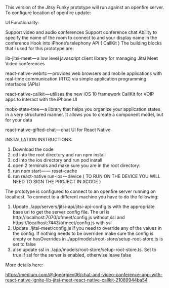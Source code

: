 This version of the Jitsy Funky prototype will run against an openfire server.  To configure location of openfire update:

UI Functionality:

Support video and audio conferences
Support conference chat
Ability to specify the name of the room to connect to and your display name in the conference
Hook into iPhone’s telephony API ( CallKit )
The building blocks that i used for this prototype are:

lib-jitsi-meet — a low level javascript client library for managing Jitsi Meet Video conferences

react-native-webrtc — provides web browsers and mobile applications with real-time communication (RTC) via simple application programming interfaces (APIs)

react-native-callkit — utilises the new iOS 10 framework CallKit for VOIP apps to interact with the iPhone UI

mobx-state-tree — a library that helps you organize your application states in a very structured manner. It allows you to create a component model, but for your data

react-native-gifted-chat — chat UI for React Native

INSTALLATION INSTRUCTIONS:

1. Download the code 
2. cd into the root directory and run npm install
3. cd into the ios directory and run pod install
4. open 2 terminals and make sure you are in the root directory:
5. run npm start — — reset-cache
6. run react-native run-ios — device ( TO RUN ON THE DEVICE YOU WILL NEED TO SIGN THE PROJECT IN XCODE )

The prototype is configured to connect to an openfire server running on localhost.  To connect to a different machine you have to do the following:

1. Update ./app/servers/jitsi-api/jitsi-api-config.ts with the appropriate base url to get the server config file.  The url is http://localhost:7070/ofmeet/config.js without ssl and https://localhost:7443/ofmeet/config.js with ssl
2. Update ./jitsi-meet/config.js if you need to override any of the values in the config.  If nothing needs to be overriden make sure the config is empty or hasOverrides in ./app/models/root-store/setup-root-store.ts is set to false
3. also update ssl in ./app/models/root-store/setup-root-store.ts.  Set to true if ssl for the server is enabled, otherwise leave false

More details here:

https://medium.com/@dgeorgiev06/chat-and-video-conference-app-with-react-native-ignite-lib-jitsi-meet-react-native-callkit-21089944ba54